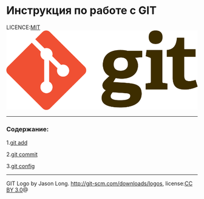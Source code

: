 # Инструкция по работе с GIT


LICENCE:[MIT](licence.md)
![Git-logo](./assets/Git-Logo-2Color.png)

---

### Содержание:

1.[git add](./add.md)

2.[git commit](./commit.md)

3.[git config](./config.md)

---

GIT Logo by Jason Long. http://git-scm.com/downloads/logos,
license:[CC BY 3.0](https://creativecommons.org/licenses/by/3.0/)@